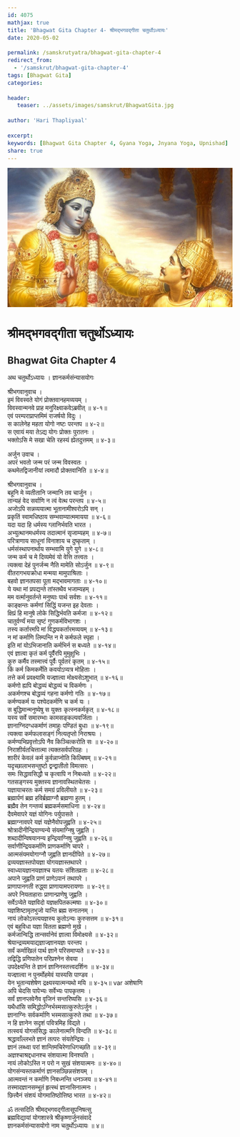 ```yaml
---    
id: 4075    
mathjax: true    
title: 'Bhagwat Gita Chapter 4- श्रीमद्भगवद्गीता चतुर्थोऽध्यायः'    
date: 2020-05-02    

permalink: /samskrutyatra/bhagwat-gita-chapter-4
redirect_from: 
  - '/samskrut/bhagwat-gita-chapter-4'
tags: [Bhagwat Gita]    
categories:    
    
header:    
   teaser: ../assets/images/samskrut/BhagwatGita.jpg    
    
author: 'Hari Thapliyaal'    
    
excerpt:    
keywords: [Bhagwat Gita Chapter 4, Gyana Yoga, Jnyana Yoga, Upnishad]       
share: true    
---    
```

    
![](../assets/images/samskrut/BhagwatGita.jpg)    
    
# श्रीमद्भगवद्गीता चतुर्थोऽध्यायः    
## Bhagwat Gita Chapter 4    
    
अथ चतुर्थोऽध्यायः ।    ज्ञानकर्मसंन्यासयोगः    
    
श्रीभगवानुवाच ।    
इमं विवस्वते योगं प्रोक्तवानहमव्ययम् ।    
विवस्वान्मनवे प्राह मनुरिक्ष्वाकवेऽब्रवीत् ॥ ४-१॥    
एवं परम्पराप्राप्तमिमं राजर्षयो विदुः ।    
स कालेनेह महता योगो नष्टः परन्तप ॥ ४-२॥    
स एवायं मया तेऽद्य योगः प्रोक्तः पुरातनः ।    
भक्तोऽसि मे सखा चेति रहस्यं ह्येतदुत्तमम् ॥ ४-३॥    
    
अर्जुन उवाच ।    
अपरं भवतो जन्म परं जन्म विवस्वतः ।    
कथमेतद्विजानीयां त्वमादौ प्रोक्तवानिति ॥ ४-४॥    
    
श्रीभगवानुवाच ।    
बहूनि मे व्यतीतानि जन्मानि तव चार्जुन ।    
तान्यहं वेद सर्वाणि न त्वं वेत्थ परन्तप ॥ ४-५॥    
अजोऽपि सन्नव्ययात्मा भूतानामीश्वरोऽपि सन् ।    
प्रकृतिं स्वामधिष्ठाय सम्भवाम्यात्ममायया ॥ ४-६॥    
यदा यदा हि धर्मस्य ग्लानिर्भवति भारत ।    
अभ्युत्थानमधर्मस्य तदात्मानं सृजाम्यहम् ॥ ४-७॥    
परित्राणाय साधूनां विनाशाय च दुष्कृताम् ।    
धर्मसंस्थापनार्थाय सम्भवामि युगे युगे ॥ ४-८॥    
जन्म कर्म च मे दिव्यमेवं यो वेत्ति तत्त्वतः ।    
त्यक्त्वा देहं पुनर्जन्म नैति मामेति सोऽर्जुन ॥ ४-९॥    
वीतरागभयक्रोधा मन्मया मामुपाश्रिताः ।    
बहवो ज्ञानतपसा पूता मद्भावमागताः ॥ ४-१०॥    
ये यथा मां प्रपद्यन्ते तांस्तथैव भजाम्यहम् ।    
मम वर्त्मानुवर्तन्ते मनुष्याः पार्थ सर्वशः ॥ ४-११॥    
काङ्क्षन्तः कर्मणां सिद्धिं यजन्त इह देवताः ।    
क्षिप्रं हि मानुषे लोके सिद्धिर्भवति कर्मजा ॥ ४-१२॥    
चातुर्वर्ण्यं मया सृष्टं गुणकर्मविभागशः ।    
तस्य कर्तारमपि मां विद्ध्यकर्तारमव्ययम् ॥ ४-१३॥    
न मां कर्माणि लिम्पन्ति न मे कर्मफले स्पृहा ।    
इति मां योऽभिजानाति कर्मभिर्न स बध्यते ॥ ४-१४॥    
एवं ज्ञात्वा कृतं कर्म पूर्वैरपि मुमुक्षुभिः ।    
कुरु कर्मैव तस्मात्त्वं पूर्वैः पूर्वतरं कृतम् ॥ ४-१५॥    
किं कर्म किमकर्मेति कवयोऽप्यत्र मोहिताः ।    
तत्ते कर्म प्रवक्ष्यामि यज्ज्ञात्वा मोक्ष्यसेऽशुभात् ॥ ४-१६॥    
कर्मणो ह्यपि बोद्धव्यं बोद्धव्यं च विकर्मणः ।    
अकर्मणश्च बोद्धव्यं गहना कर्मणो गतिः ॥ ४-१७॥    
कर्मण्यकर्म यः पश्येदकर्मणि च कर्म यः ।    
स बुद्धिमान्मनुष्येषु स युक्तः कृत्स्नकर्मकृत् ॥ ४-१८॥    
यस्य सर्वे समारम्भाः कामसङ्कल्पवर्जिताः ।    
ज्ञानाग्निदग्धकर्माणं तमाहुः पण्डितं बुधाः ॥ ४-१९॥    
त्यक्त्वा कर्मफलासङ्गं नित्यतृप्तो निराश्रयः ।    
कर्मण्यभिप्रवृत्तोऽपि नैव किञ्चित्करोति सः ॥ ४-२०॥    
निराशीर्यतचित्तात्मा त्यक्तसर्वपरिग्रहः ।    
शारीरं केवलं कर्म कुर्वन्नाप्नोति किल्बिषम् ॥ ४-२१॥    
यदृच्छालाभसन्तुष्टो द्वन्द्वातीतो विमत्सरः ।    
समः सिद्धावसिद्धौ च कृत्वापि न निबध्यते ॥ ४-२२॥    
गतसङ्गस्य मुक्तस्य ज्ञानावस्थितचेतसः ।    
यज्ञायाचरतः कर्म समग्रं प्रविलीयते ॥ ४-२३॥    
ब्रह्मार्पणं ब्रह्म हविर्ब्रह्माग्नौ ब्रह्मणा हुतम् ।    
ब्रह्मैव तेन गन्तव्यं ब्रह्मकर्मसमाधिना ॥ ४-२४॥    
दैवमेवापरे यज्ञं योगिनः पर्युपासते ।    
ब्रह्माग्नावपरे यज्ञं यज्ञेनैवोपजुह्वति ॥ ४-२५॥    
श्रोत्रादीनीन्द्रियाण्यन्ये संयमाग्निषु जुह्वति ।    
शब्दादीन्विषयानन्य इन्द्रियाग्निषु जुह्वति ॥ ४-२६॥    
सर्वाणीन्द्रियकर्माणि प्राणकर्माणि चापरे ।    
आत्मसंयमयोगाग्नौ जुह्वति ज्ञानदीपिते ॥ ४-२७॥    
द्रव्ययज्ञास्तपोयज्ञा योगयज्ञास्तथापरे ।    
स्वाध्यायज्ञानयज्ञाश्च यतयः संशितव्रताः ॥ ४-२८॥    
अपाने जुह्वति प्राणं प्राणेऽपानं तथापरे ।    
प्राणापानगती रुद्ध्वा प्राणायामपरायणाः ॥ ४-२९॥    
अपरे नियताहाराः प्राणान्प्राणेषु जुह्वति ।    
सर्वेऽप्येते यज्ञविदो यज्ञक्षपितकल्मषाः ॥ ४-३०॥    
यज्ञशिष्टामृतभुजो यान्ति ब्रह्म सनातनम् ।    
नायं लोकोऽस्त्ययज्ञस्य कुतोऽन्यः कुरुसत्तम ॥ ४-३१॥    
एवं बहुविधा यज्ञा वितता ब्रह्मणो मुखे ।    
कर्मजान्विद्धि तान्सर्वानेवं ज्ञात्वा विमोक्ष्यसे ॥ ४-३२॥    
श्रेयान्द्रव्यमयाद्यज्ञाज्ज्ञानयज्ञः परन्तप ।    
सर्वं कर्माखिलं पार्थ ज्ञाने परिसमाप्यते ॥ ४-३३॥    
तद्विद्धि प्रणिपातेन परिप्रश्नेन सेवया ।    
उपदेक्ष्यन्ति ते ज्ञानं ज्ञानिनस्तत्त्वदर्शिनः ॥ ४-३४॥    
यज्ज्ञात्वा न पुनर्मोहमेवं यास्यसि पाण्डव ।    
येन भूतान्यशेषेण द्रक्ष्यस्यात्मन्यथो मयि ॥ ४-३५॥   var  अशेषाणि    
अपि चेदसि पापेभ्यः सर्वेभ्यः पापकृत्तमः ।    
सर्वं ज्ञानप्लवेनैव वृजिनं सन्तरिष्यसि ॥ ४-३६॥    
यथैधांसि समिद्धोऽग्निर्भस्मसात्कुरुतेऽर्जुन ।    
ज्ञानाग्निः सर्वकर्माणि भस्मसात्कुरुते तथा ॥ ४-३७॥    
न हि ज्ञानेन सदृशं पवित्रमिह विद्यते ।    
तत्स्वयं योगसंसिद्धः कालेनात्मनि विन्दति ॥ ४-३८॥    
श्रद्धावाँल्लभते ज्ञानं तत्परः संयतेन्द्रियः ।    
ज्ञानं लब्ध्वा परां शान्तिमचिरेणाधिगच्छति ॥ ४-३९॥    
अज्ञश्चाश्रद्दधानश्च संशयात्मा विनश्यति ।    
नायं लोकोऽस्ति न परो न सुखं संशयात्मनः ॥ ४-४०॥    
योगसंन्यस्तकर्माणं ज्ञानसञ्छिन्नसंशयम् ।    
आत्मवन्तं न कर्माणि निबध्नन्ति धनञ्जय ॥ ४-४१॥    
तस्मादज्ञानसम्भूतं हृत्स्थं ज्ञानासिनात्मनः ।    
छित्त्वैनं संशयं योगमातिष्ठोत्तिष्ठ भारत ॥ ४-४२॥    
    
ॐ तत्सदिति श्रीमद्भगवद्गीतासूपनिषत्सु    
ब्रह्मविद्यायां योगशास्त्रे श्रीकृष्णार्जुनसंवादे    
ज्ञानकर्मसंन्यासयोगो नाम चतुर्थोऽध्यायः ॥ ४॥    
    
